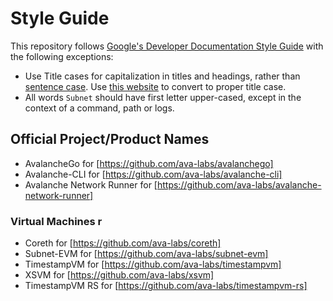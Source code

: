 # Style Guide

This repository follows
[Google's Developer Documentation Style Guide](https://developers.google.com/style)
with the following exceptions:

- Use Title cases for capitalization in titles and headings, rather than
  [sentence case](https://developers.google.com/style/capitalization#capitalization-in-titles-and-headings).
  Use [this website](https://titlecase.com/) to convert to proper title case.
- All words `Subnet` should have first letter upper-cased, except in the context of a command, path
  or logs.

## Official Project/Product Names

- AvalancheGo for [https://github.com/ava-labs/avalanchego]
- Avalanche-CLI for [https://github.com/ava-labs/avalanche-cli]
- Avalanche Network Runner for [https://github.com/ava-labs/avalanche-network-runner]

### Virtual Machines  r

- Coreth for [https://github.com/ava-labs/coreth]
- Subnet-EVM for [https://github.com/ava-labs/subnet-evm]
- TimestampVM for [https://github.com/ava-labs/timestampvm]
- XSVM for [https://github.com/ava-labs/xsvm]
- TimestampVM RS for [https://github.com/ava-labs/timestampvm-rs]
